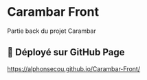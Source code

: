# Carambar Front

Partie back du projet Carambar

## 🚀 Déployé sur GitHub Page

https://alphonsecou.github.io/Carambar-Front/
